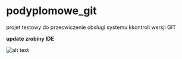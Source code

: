 # podyplomowe_git

projet testowy do przecwiczenie obslugi systemu kkontroli wersji GIT


**update zrobiny IDE**

![alt text](C:\Users\tmarecik\Downloads\indeks.png "Logo Title Text 1")